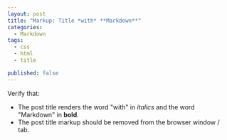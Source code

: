 ```yaml
---
layout: post
title: "Markup: Title *with* **Markdown**"
categories:
  - Markdown
tags:
  - css
  - html
  - title

published: false
---
```


Verify that:

* The post title renders the word "with" in *italics* and the word "Markdown" in **bold**.
* The post title markup should be removed from the browser window / tab.

